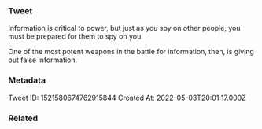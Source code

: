 ### Tweet
Information is critical to power, but just as you spy on other people, you must be prepared for them to spy on you.

One of the most potent weapons in the battle for information, then, is giving out false information.

### Metadata
Tweet ID: 1521580674762915844
Created At: 2022-05-03T20:01:17.000Z

### Related

